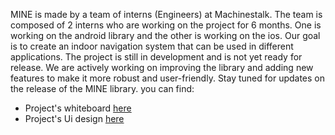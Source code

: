 MINE is made by a team of interns (Engineers) at Machinestalk. The team is composed of 2 interns who are working on the project for 6 months. One is working on the android library and the other is working on the ios.
Our goal is to create an indoor navigation system that can be used in different applications. 
The project is still in development and is not yet ready for release. We are actively working on improving the library and adding new features to make it more robust and user-friendly.
Stay tuned for updates on the release of the MINE library.
you can find:

- Project's whiteboard [here](https://www.figma.com/board/oxnDhlRP4BiimXWxcCtzmP/INE-Workspace?node-id=0-1)
- Project's Ui design [here](https://www.figma.com/design/O2ncBvQJXvjkQ0XA9DGYG3/indoor-navigation?node-id=762-2&t=fGFFFREOSrX0G8ac-0)



